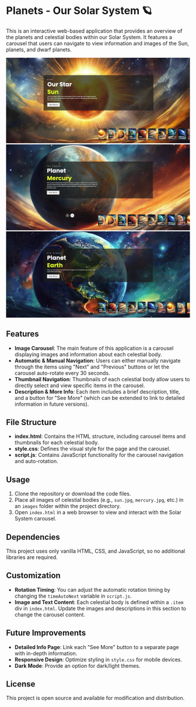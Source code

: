 # Planets - Our Solar System 🪐

This is an interactive web-based application that provides an overview of the planets and celestial bodies within our Solar System. It features a carousel that users can navigate to view information and images of the Sun, planets, and dwarf planets.

![Screenshot_1](/doc/screen.png)
![Screenshot_2](/doc/screen_0.png)
![Screenshot_3](/doc/screen_1.png)

## Features

- **Image Carousel**: The main feature of this application is a carousel displaying images and information about each celestial body.
- **Automatic & Manual Navigation**: Users can either manually navigate through the items using "Next" and "Previous" buttons or let the carousel auto-rotate every 30 seconds.
- **Thumbnail Navigation**: Thumbnails of each celestial body allow users to directly select and view specific items in the carousel.
- **Description & More Info**: Each item includes a brief description, title, and a button for "See More" (which can be extended to link to detailed information in future versions).

## File Structure

- **index.html**: Contains the HTML structure, including carousel items and thumbnails for each celestial body.
- **style.css**: Defines the visual style for the page and the carousel.
- **script.js**: Contains JavaScript functionality for the carousel navigation and auto-rotation.

## Usage

1. Clone the repository or download the code files.
2. Place all images of celestial bodies (e.g., `sun.jpg`, `mercury.jpg`, etc.) in an `images` folder within the project directory.
3. Open `index.html` in a web browser to view and interact with the Solar System carousel.

## Dependencies

This project uses only vanilla HTML, CSS, and JavaScript, so no additional libraries are required.

## Customization

- **Rotation Timing**: You can adjust the automatic rotation timing by changing the `timeAutoNext` variable in `script.js`.
- **Image and Text Content**: Each celestial body is defined within a `.item` div in `index.html`. Update the images and descriptions in this section to change the carousel content.

## Future Improvements

- **Detailed Info Page**: Link each "See More" button to a separate page with in-depth information.
- **Responsive Design**: Optimize styling in `style.css` for mobile devices.
- **Dark Mode**: Provide an option for dark/light themes.

## License

This project is open source and available for modification and distribution.
